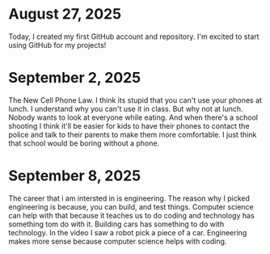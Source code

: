 # August 27, 2025
Today, I created my first GitHub account and repository. I'm excited to start using GitHub for my projects!
# September 2, 2025
The New Cell Phone Law. I think its stupid that you can't use your phones at lunch. I understand why you can't use it in class. But why not at lunch. Nobody wants to look at everyone while eating. And when there's a school shooting I think it'll be easier for kids to have their phones to contact the police and talk to their parents to make them more comfortable. I just think that school would be boring without a phone.
# September 8, 2025
The career that i am intersted in is engineering. The reason why I picked engineering is because, you can build, and test things. Computer science can help with that because it teaches us to do coding and technology has something tom do with it. Building cars has something to do with technology. In the video I saw a robot pick a piece of a car. Engineering makes more sense because computer science helps with coding.

